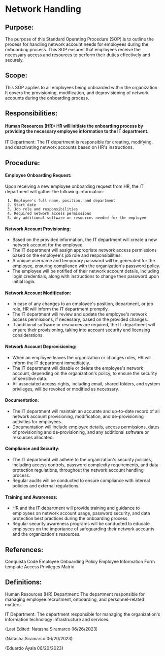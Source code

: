 # Network Handling

## Purpose:
The purpose of this Standard Operating Procedure (SOP) is to outline the process for handling network account needs for employees during the onboarding process. This SOP ensures that employees receive the necessary access and resources to perform their duties effectively and securely.

## Scope:
This SOP applies to all employees being onboarded within the organization. It covers the provisioning, modification, and deprovisioning of network accounts during the onboarding process.

## Responsibilities:

#### Human Resources (HR): HR will initiate the onboarding process by providing the necessary employee information to the IT department.
IT Department: The IT department is responsible for creating, modifying, and deactivating network accounts based on HR's instructions.

## Procedure:
#### Employee Onboarding Request:
Upon receiving a new employee onboarding request from HR, the IT department will gather the following information:

     1. Employee's full name, position, and department
     2. Start date
     3. Job role and responsibilities
     4. Required network access permissions
     5. Any additional software or resources needed for the employee
#### Network Account Provisioning:
-  Based on the provided information, the IT department will create a new network account for the employee.
- The IT department will assign appropriate network access permissions based on the employee's job role and responsibilities.
-  A unique username and temporary password will be generated for the employee, ensuring compliance with the organization's password policy.
-  The employee will be notified of their network account details, including login credentials, along with instructions to change their password upon initial login.

#### Network Account Modification:
- In case of any changes to an employee's position, department, or job role, HR will inform the IT department promptly.
- The IT department will review and update the employee's network access permissions, if necessary, based on the provided changes.
- If additional software or resources are required, the IT department will ensure their provisioning, taking into account security and licensing considerations.

#### Network Account Deprovisioning:
- When an employee leaves the organization or changes roles, HR will inform the IT department immediately.
- The IT department will disable or delete the employee's network account, depending on the organization's policy, to ensure the security of sensitive data.
- All associated access rights, including email, shared folders, and system privileges, will be revoked or modified as necessary.

#### Documentation:
- The IT department will maintain an accurate and up-to-date record of all network account provisioning, modification, and de-provisioning activities for employees.
- Documentation will include employee details, access permissions, dates of provisioning and de-provisioning, and any additional software or resources allocated.

#### Compliance and Security:
- The IT department will adhere to the organization's security policies, including access controls, password complexity requirements, and data protection regulations, throughout the network account handling process.
- Regular audits will be conducted to ensure compliance with internal policies and external regulations.

#### Training and Awareness:
- HR and the IT department will provide training and guidance to employees on network account usage, password security, and data protection best practices during the onboarding process.
- Regular security awareness programs will be conducted to educate employees on the importance of safeguarding their network accounts and the organization's resources.

## References:

Conquista Code Employee Onboarding Policy
Employee Information Form template
Access Privileges Matrix

## Definitions:

Human Resources (HR) Department: The department responsible for managing employee recruitment, onboarding, and personnel-related matters.

IT Department: The department responsible for managing the organization's information technology infrastructure and services.



(Last Edited: Natasha Siramarco 06/26/2023)

(Natasha Siramarco 06/20/2023)

(Eduardo Ayala 06/20/2023)
